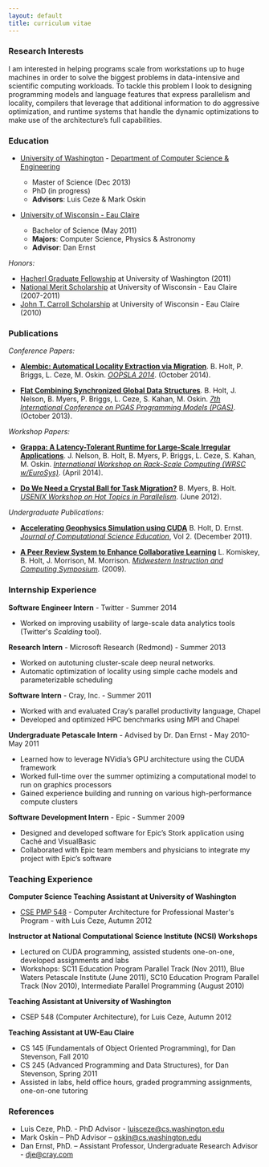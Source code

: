 ```yaml
---
layout: default
title: curriculum vitae
---
```


### Research Interests
I am interested in helping programs scale from workstations up to huge machines in order to solve the biggest problems in data-intensive and scientific computing workloads. To tackle this problem I look to designing programming models and language features that express parallelism and locality, compilers that leverage that additional information to do aggressive optimization, and runtime systems that handle the dynamic optimizations to make use of the architecture’s full capabilities.

### Education
* [University of Washington](http://uw.edu) - [Department of Computer Science & Engineering](http://cs.washington.edu)
  - Master of Science (Dec 2013)
  - PhD (in progress)
  - **Advisors**: Luis Ceze & Mark Oskin


* [University of Wisconsin - Eau Claire](http://uwec.edu)
  - Bachelor of Science (May 2011)
  - **Majors**: Computer Science, Physics & Astronomy
  - **Advisor**: Dan Ernst


*Honors:*

- [Hacherl Graduate Fellowship](http://www.cs.washington.edu/education/grad/current/GradFellowships/Hacherl.html) at University of Washington (2011)
- [National Merit Scholarship](http://www.nationalmerit.org/nmsp.php) at University of Wisconsin - Eau Claire (2007-2011)
- [John T. Carroll Scholarship](http://www.uwec.edu/Physics/academics/carroll.htm) at University of Wisconsin - Eau Claire (2010)

### Publications
*Conference Papers:*

- **[Alembic: Automatical Locality Extraction via Migration](http://sampa.cs.washington.edu/papers/oopsla14-alembic.pdf)**. B. Holt, P. Briggs, L. Ceze, M. Oskin. *[OOPSLA 2014](http://2014.splashcon.org/track/oopsla2014)*. (October 2014).

- **[Flat Combining Synchronized Global Data Structures](pubs/holt-pgas13.pdf)**. B. Holt, J. Nelson, B. Myers, P. Briggs, L. Ceze, S. Kahan, M. Oskin. *[7th International Conference on PGAS Programming Models (PGAS)](http://www.pgas2013.org.uk/)*. (October 2013).

*Workshop Papers:*

- **[Grappa: A Latency-Tolerant Runtime for Large-Scale Irregular Applications](http://sampa.cs.washington.edu/papers/grappa-wrsc-2014.pdf)**. J. Nelson, B. Holt, B. Myers, P. Briggs, L. Ceze, S. Kahan, M. Oskin. *[International Workshop on Rack-Scale Computing (WRSC w/EuroSys)](http://research.microsoft.com/en-us/events/wrsc2014/)*. (April 2014).

- **[Do We Need a Crystal Ball for Task Migration?](https://www.usenix.org/system/files/conference/hotpar12/hotpar12-final46.pdf)** B. Myers, B. Holt. *[USENIX Workshop on Hot Topics in Parallelism](https://www.usenix.org/conference/hotpar12)*. (June 2012).

*Undergraduate Publications:*

- **[Accelerating Geophysics Simulation using CUDA](http://jocse.org)** B. Holt, D. Ernst. *[Journal of Computational Science Education](http://jocse.org)*, Vol 2. (December 2011).

- **[A Peer Review System to Enhance Collaborative Learning](http://mics.sdsmt.edu/proceedings/Paper/mics2009_submission_5.pdf)** L. Komiskey, B. Holt, J. Morrison, M. Morrison.  *[Midwestern Instruction and Computing Symposium](http://www.micsymposium.org/)*. (2009).


### Internship Experience

**Software Engineer Intern** - Twitter - Summer 2014

- Worked on improving usability of large-scale data analytics tools (Twitter's *Scalding* tool).

**Research Intern** - Microsoft Research (Redmond) - Summer 2013

- Worked on autotuning cluster-scale deep neural networks.
- Automatic optimization of locality using simple cache models and parameterizable scheduling

**Software Intern** - Cray, Inc. - Summer 2011

- Worked with and evaluated Cray’s parallel productivity language, Chapel
- Developed and optimized HPC benchmarks using MPI and Chapel

**Undergraduate Petascale Intern** - Advised by Dr. Dan Ernst - May 2010-May 2011

- Learned how to leverage NVidia’s GPU architecture using the CUDA framework
- Worked full-time over the summer optimizing a computational model to run on graphics processors
- Gained experience building and running on various high-performance compute clusters

**Software Development Intern** - Epic - Summer 2009

- Designed and developed software for Epic’s Stork application using Caché and VisualBasic
- Collaborated with Epic team members and physicians to integrate my project with Epic’s software

### Teaching Experience
**Computer Science Teaching Assistant at University of Washington**

- [CSE PMP 548](http://www.cs.washington.edu/education/courses/csep548/12au/) - Computer Architecture for Professional Master's Program - with Luis Ceze, Autumn 2012

**Instructor at National Computational Science Institute (NCSI) Workshops**

- Lectured on CUDA programming, assisted students one-on-one, developed assignments and labs
- Workshops: SC11 Education Program Parallel Track (Nov 2011), Blue Waters Petascale Institute (June 2011), SC10 Education Program Parallel Track (Nov 2010), Intermediate Parallel Programming (August 2010)

**Teaching Assistant at University of Washington**

- CSEP 548 (Computer Architecture), for Luis Ceze, Autumn 2012

**Teaching Assistant at UW-Eau Claire**

- CS 145 (Fundamentals of Object Oriented Programming), for Dan Stevenson, Fall 2010
- CS 245 (Advanced Programming and Data Structures), for Dan Stevenson, Spring 2011
- Assisted in labs, held office hours, graded programming assignments, one-on-one tutoring

### References
* Luis Ceze, PhD. - PhD Advisor - [luisceze@cs.washington.edu](mailto:luisceze@cs.washington.edu)
* Mark Oskin 	– PhD Advisor – [oskin@cs.washington.edu](mailto:oskin@cs.washington.edu)
* Dan Ernst, PhD. – Assistant Professor, Undergraduate Research Advisor - [dje@cray.com](mailto:dje@cray.com)
